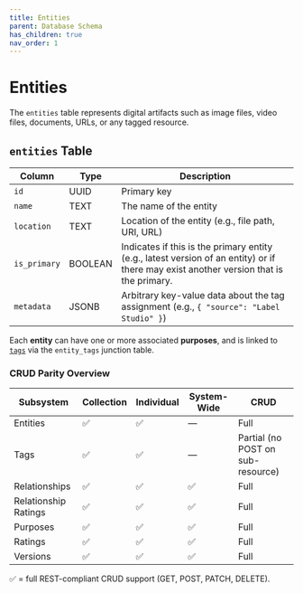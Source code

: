 ```yaml
---
title: Entities
parent: Database Schema
has_children: true
nav_order: 1
---
```

# Entities

The `entities` table represents digital artifacts such as image files, video files, documents, URLs, or any tagged resource.

## `entities` Table

| Column        | Type      | Description   |
| ------------- | --------- | ------------- |
| `id`          | UUID      | Primary key   |
| `name`        | TEXT      | The name of the entity |
| `location`    | TEXT      | Location of the entity (e.g., file path, URI, URL) |
| `is_primary`  | BOOLEAN   | Indicates if this is the primary entity (e.g., latest version of an entity) or if there may exist another version that is the primary. |
| `metadata`    | JSONB     | Arbitrary key-value data about the tag assignment (e.g., `{ "source": "Label Studio" }`) |

Each **entity** can have one or more associated **purposes**, and is linked to [`tags`](./tags.md) via the `entity_tags` junction table.

### CRUD Parity Overview

| Subsystem            | Collection | Individual | System-Wide | CRUD                              		|
| -------------------- | ---------- | ---------- | ----------- | ------------------------------------- |
| Entities             | ✅          | ✅          | —        | Full                              	|
| Tags                 | ✅          | ✅          | —        | Partial (no POST on sub-resource)		|
| Relationships        | ✅          | ✅          | ✅       	| Full                              	|
| Relationship Ratings | ✅          | ✅          | ✅      	| Full                              	|
| Purposes             | ✅          | ✅          | ✅      	| Full                              	|
| Ratings              | ✅          | ✅          | ✅      	| Full                              	|
| Versions             | ✅          | ✅          | ✅      	| Full                              	|

✅ = full REST-compliant CRUD support (GET, POST, PATCH, DELETE).
